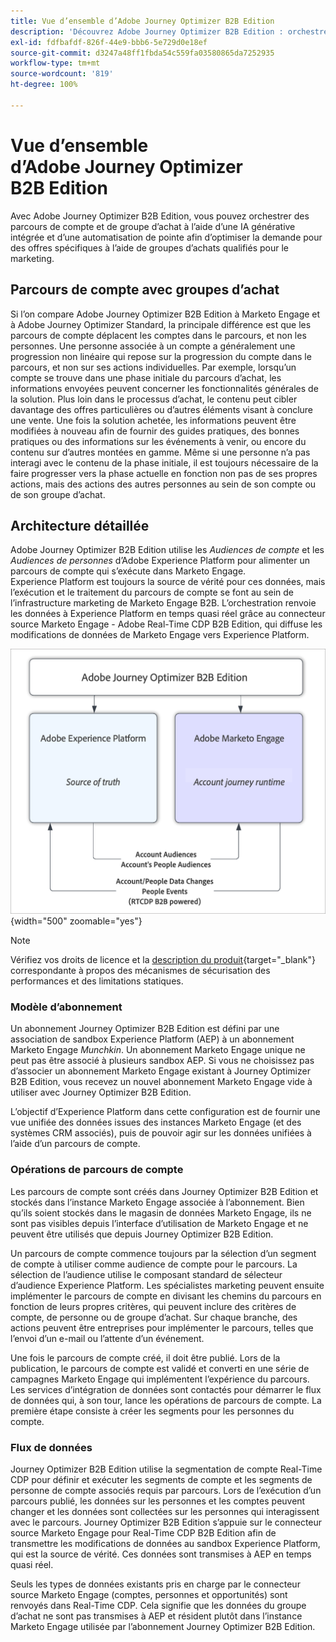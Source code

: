 ```yaml
---
title: Vue d’ensemble d’Adobe Journey Optimizer B2B Edition
description: 'Découvrez Adobe Journey Optimizer B2B Edition : orchestrez des parcours de compte avec des groupes d’achat, des informations basées sur l’IA et l’intégration d’Experience Platform pour le marketing B2B.'
exl-id: fdfbafdf-826f-44e9-bbb6-5e729d0e18ef
source-git-commit: d3247a48ff1fbda54c559fa03580865da7252935
workflow-type: tm+mt
source-wordcount: '819'
ht-degree: 100%

---
```


# Vue d’ensemble d’Adobe Journey Optimizer B2B Edition

Avec Adobe Journey Optimizer B2B Edition, vous pouvez orchestrer des parcours de compte et de groupe d’achat à l’aide d’une IA générative intégrée et d’une automatisation de pointe afin d’optimiser la demande pour des offres spécifiques à l’aide de groupes d’achats qualifiés pour le marketing.

## Parcours de compte avec groupes d’achat

Si l’on compare Adobe Journey Optimizer B2B Edition à Marketo Engage et à Adobe Journey Optimizer Standard, la principale différence est que les parcours de compte déplacent les comptes dans le parcours, et non les personnes. Une personne associée à un compte a généralement une progression non linéaire qui repose sur la progression du compte dans le parcours, et non sur ses actions individuelles. Par exemple, lorsqu’un compte se trouve dans une phase initiale du parcours d’achat, les informations envoyées peuvent concerner les fonctionnalités générales de la solution. Plus loin dans le processus d’achat, le contenu peut cibler davantage des offres particulières ou d’autres éléments visant à conclure une vente. Une fois la solution achetée, les informations peuvent être modifiées à nouveau afin de fournir des guides pratiques, des bonnes pratiques ou des informations sur les événements à venir, ou encore du contenu sur d’autres montées en gamme. Même si une personne n’a pas interagi avec le contenu de la phase initiale, il est toujours nécessaire de la faire progresser vers la phase actuelle en fonction non pas de ses propres actions, mais des actions des autres personnes au sein de son compte ou de son groupe d’achat.

## Architecture détaillée

Adobe Journey Optimizer B2B Edition utilise les _Audiences de compte_ et les _Audiences de personnes_ d’Adobe Experience Platform pour alimenter un parcours de compte qui s’exécute dans Marketo Engage. Experience Platform est toujours la source de vérité pour ces données, mais l’exécution et le traitement du parcours de compte se font au sein de l’infrastructure marketing de Marketo Engage B2B. L’orchestration renvoie les données à Experience Platform en temps quasi réel grâce au connecteur source Marketo Engage - Adobe Real-Time CDP B2B Edition, qui diffuse les modifications de données de Marketo Engage vers Experience Platform.

![Architecture de données détaillée](./assets/high-level-data-architecture.png){width="500" zoomable="yes"}

>[!NOTE]
>
>Vérifiez vos droits de licence et la [description du produit](https://helpx.adobe.com/legal/product-descriptions/adobe-journey-optimizer-b2b.html){target="_blank"} correspondante à propos des mécanismes de sécurisation des performances et des limitations statiques.

### Modèle d’abonnement

Un abonnement Journey Optimizer B2B Edition est défini par une association de sandbox Experience Platform (AEP) à un abonnement Marketo Engage _Munchkin_. Un abonnement Marketo Engage unique ne peut pas être associé à plusieurs sandbox AEP. Si vous ne choisissez pas d’associer un abonnement Marketo Engage existant à Journey Optimizer B2B Edition, vous recevez un nouvel abonnement Marketo Engage vide à utiliser avec Journey Optimizer B2B Edition.

L’objectif d’Experience Platform dans cette configuration est de fournir une vue unifiée des données issues des instances Marketo Engage (et des systèmes CRM associés), puis de pouvoir agir sur les données unifiées à l’aide d’un parcours de compte.

### Opérations de parcours de compte

Les parcours de compte sont créés dans Journey Optimizer B2B Edition et stockés dans l’instance Marketo Engage associée à l’abonnement. Bien qu’ils soient stockés dans le magasin de données Marketo Engage, ils ne sont pas visibles depuis l’interface d’utilisation de Marketo Engage et ne peuvent être utilisés que depuis Journey Optimizer B2B Edition.

Un parcours de compte commence toujours par la sélection d’un segment de compte à utiliser comme audience de compte pour le parcours. La sélection de l’audience utilise le composant standard de sélecteur d’audience Experience Platform. Les spécialistes marketing peuvent ensuite implémenter le parcours de compte en divisant les chemins du parcours en fonction de leurs propres critères, qui peuvent inclure des critères de compte, de personne ou de groupe d’achat. Sur chaque branche, des actions peuvent être entreprises pour implémenter le parcours, telles que l’envoi d’un e-mail ou l’attente d’un événement.

Une fois le parcours de compte créé, il doit être publié. Lors de la publication, le parcours de compte est validé et converti en une série de campagnes Marketo Engage qui implémentent l’expérience du parcours. Les services d’intégration de données sont contactés pour démarrer le flux de données qui, à son tour, lance les opérations de parcours de compte. La première étape consiste à créer les segments pour les personnes du compte.

### Flux de données

Journey Optimizer B2B Edition utilise la segmentation de compte Real-Time CDP pour définir et exécuter les segments de compte et les segments de personne de compte associés requis par parcours. Lors de l’exécution d’un parcours publié, les données sur les personnes et les comptes peuvent changer et les données sont collectées sur les personnes qui interagissent avec le parcours. Journey Optimizer B2B Edition s’appuie sur le connecteur source Marketo Engage pour Real-Time CDP B2B Edition afin de transmettre les modifications de données au sandbox Experience Platform, qui est la source de vérité.  Ces données sont transmises à AEP en temps quasi réel.

Seuls les types de données existants pris en charge par le connecteur source Marketo Engage (comptes, personnes et opportunités) sont renvoyés dans Real-Time CDP. Cela signifie que les données du groupe d’achat ne sont pas transmises à AEP et résident plutôt dans l’instance Marketo Engage utilisée par l’abonnement Journey Optimizer B2B Edition.
